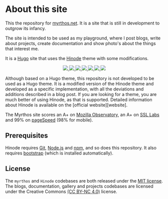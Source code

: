 <!-- CSpell:ignore Hinode codebases myrthos -->
# About this site

This the repository for [myrthos.net](https://myrthos.net). It is a site that is still in development to outgrow its infancy.

The site is intended to be used as my playground, where I post blogs, write about projects, create documentation and show photo's about the things that interest me.

It is a [Hugo][hugo] site that uses the [Hinode][repository] theme with some modifications.

<!-- Markdownlint-disable MD033 -->
<!-- Badges -->
<p align="center">
    <a href="https://gohugo.io" alt="Hugo website">
        <img src="https://img.shields.io/badge/generator-hugo-brightgreen">
    </a>
    <a href="https://gethinode.com" alt="Hinode theme">
        <img src="https://img.shields.io/badge/theme-hinode-blue">
    </a>
    <a href="https://stats.uptimerobot.com/8yg4PiOXlQ" alt="UptimeRobot Status">
        <img src="https://img.shields.io/uptimerobot/status/m794949079-97ae91d35b05b4d81325dada">
    </a>
    <!-- <a href="https://github.com/myrthos/myrthos-site/releases" alt="Last release">
        <img src="https://img.shields.io/github/v/release/myrthos/myrthos-site">
    </a>
    <a href="https://github.com/myrthos/myrthos-site/releases" alt="Release date">
        <img src="https://img.shields.io/github/release-date/myrthos/myrthos-site">
    </a> -->
    <a href="https://github.com/myrthos/myrthos-site/commits/main" alt="Last commit">
        <img src="https://img.shields.io/github/last-commit/myrthos/myrthos-site/main">
    </a>
    <a href="https://github.com/myrthos/myrthos-site/labels/bug" alt="bugs">
        <img src="https://img.shields.io/github/issues/myrthos/myrthos-site/bug">
    </a>
    <a href="https://github.com/myrthos/myrthos-site/pulls" alt="Pulls">
        <img src="https://img.shields.io/github/issues-pr/myrthos/myrthos-site">
    </a>
    <a href="https://github.com/myrthos/myrthos-site/blob/main/LICENSE" alt="License">
        <img src="https://img.shields.io/github/license/myrthos/myrthos-site">
    </a>
</p>
<!-- Markdownlint-enable MD033 -->
Although based on a Hugo theme, this repository is not developed to be used as a Hugo theme. It is a modified version of the Hinode theme and developed as a specific implementation, with all the deviations and additions described in a blog post. If you are looking for a theme, you are much better of using Hinode, as that is supported.  
Detailed information about Hinode is available on the [official website][website].

The Myrthos site scores an A+ on [Mozilla Observatory][observatory], an A+ on [SSL Labs][ssllabs] and 99% on [pageSpeed][pagespeed] (98% for mobile).

## Prerequisites

Hinode requires [Git][git_download], [Node.js][nodejs] and [npm][npm], and so does this repository. It also requires [bootstrap][bootstrap] (which is installed automatically).

## License

The `myrthos` and `Hinode` codebases are both released under the [MIT license][license]. The blogs, documentation, gallery and projects codebases are licensed under the Creative Commons [(CC BY-NC 4.0)][cc-by-nc-4.0] license.

[bootstrap]: https://getbootstrap.com
[cc-by-nc-4.0]: https://creativecommons.org/licenses/by-nc/4.0/
[git_download]: https://git-scm.com
[hugo]: https://gohugo.io
[nodejs]: https://nodejs.org
[npm]: https://www.npmjs.com
[observatory]: https://observatory.mozilla.org/analyze/myrthos.net
[pagespeed]: https://pagespeed.web.dev/report?url=https%3A%2F%2Fmyrthos.net%2F
[ssllabs]: https://www.ssllabs.com/ssltest/analyze.html?d=myrthos.net
[repository]: https://github.com/gethinode/hinode.git
[website]: https://gethinode.com
[license]: https://github.com/myrthos/myrthos-site/blob/main/LICENSE
